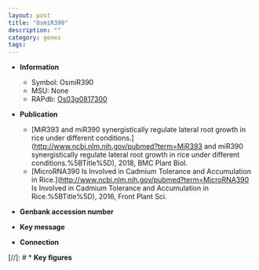 ```yaml
---
layout: post
title: "OsmiR390"
description: ""
category: genes
tags: 
---
```


* **Information**  
    + Symbol: OsmiR390  
    + MSU: None  
    + RAPdb: [Os03g0817300](https://rapdb.dna.affrc.go.jp/locus/?name=Os03g0817300)  

* **Publication**  
    + [MiR393 and miR390 synergistically regulate lateral root growth in rice under different conditions.](http://www.ncbi.nlm.nih.gov/pubmed?term=MiR393 and miR390 synergistically regulate lateral root growth in rice under different conditions.%5BTitle%5D), 2018, BMC Plant Biol.
    + [MicroRNA390 Is Involved in Cadmium Tolerance and Accumulation in Rice.](http://www.ncbi.nlm.nih.gov/pubmed?term=MicroRNA390 Is Involved in Cadmium Tolerance and Accumulation in Rice.%5BTitle%5D), 2016, Front Plant Sci.

* **Genbank accession number**  

* **Key message**  

* **Connection**  

[//]: # * **Key figures**  



